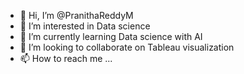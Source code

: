 - 👋 Hi, I’m @PranithaReddyM
- 👀 I’m interested in Data science 
- 🌱 I’m currently learning Data science with AI
- 💞️ I’m looking to collaborate on Tableau visualization
- 📫 How to reach me ...

<!---
PranithaReddyM/PranithaReddyM is a ✨ special ✨ repository because its `README.md` (this file) appears on your GitHub profile.
You can click the Preview link to take a look at your changes.
--->
